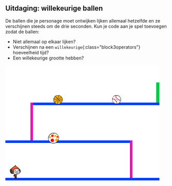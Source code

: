 ## Uitdaging: willekeurige ballen

De ballen die je personage moet ontwijken lijken allemaal hetzelfde en ze verschijnen steeds om de drie seconden. Kun je code aan je spel toevoegen zodat de ballen:

+ Niet allemaal op elkaar lijken?
+ Verschijnen na een `willekeurige`{:class="block3operators"} hoeveelheid tijd?
+ Een willekeurige grootte hebben?

![screenshot](images/dodge-ball-random.png)